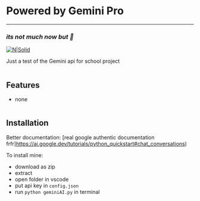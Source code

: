 # Powered by Gemini Pro
-------------------------------------------------------
### _its not much now but 🤷_

[![N|Solid](https://upload.wikimedia.org/wikipedia/commons/thumb/4/45/Gemini_language_model_logo.png/800px-Gemini_language_model_logo.png)](https://https://deepmind.google/technologies/gemini/#introduction)

Just a test of the Gemini api for school project

```sh

```
## Features

- none
```sh

```
## Installation

Better documentation: [real google authentic documentation frfr]https://ai.google.dev/tutorials/python_quickstart#chat_conversations)

To install mine:
- download as zip
- extract
- open folder in vscode
- put api key in `config.json`
- run `python geminiAI.py` in terminal
```sh

```
